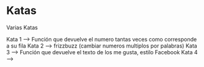 # Katas
Varias Katas



Kata 1 --> Función que devuelve el numero tantas veces como corresponde a su fila
Kata 2 --> frizzbuzz (cambiar numeros multiplos por palabras)
Kata 3 --> Función que devuelve el texto de los me gusta, estilo Facebook
Kata 4 -->
